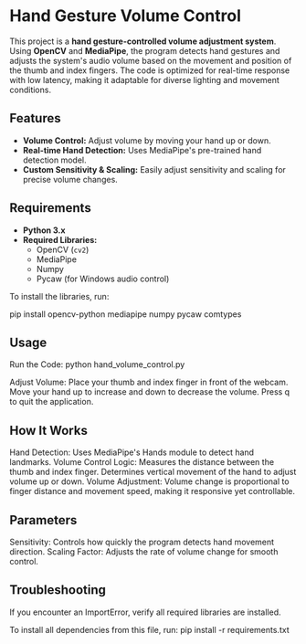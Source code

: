 # Hand Gesture Volume Control

This project is a **hand gesture-controlled volume adjustment system**. Using **OpenCV** and **MediaPipe**, the program detects hand gestures and adjusts the system's audio volume based on the movement and position of the thumb and index fingers. The code is optimized for real-time response with low latency, making it adaptable for diverse lighting and movement conditions.

## Features
- **Volume Control:** Adjust volume by moving your hand up or down.
- **Real-time Hand Detection:** Uses MediaPipe's pre-trained hand detection model.
- **Custom Sensitivity & Scaling:** Easily adjust sensitivity and scaling for precise volume changes.

## Requirements
- **Python 3.x**
- **Required Libraries:** 
  - OpenCV (`cv2`)
  - MediaPipe
  - Numpy
  - Pycaw (for Windows audio control)

To install the libraries, run:

pip install opencv-python mediapipe numpy pycaw comtypes
## Usage
Run the Code:
python hand_volume_control.py

Adjust Volume:
Place your thumb and index finger in front of the webcam.
Move your hand up to increase and down to decrease the volume.
Press q to quit the application.

## How It Works
Hand Detection: Uses MediaPipe's Hands module to detect hand landmarks.
Volume Control Logic:
Measures the distance between the thumb and index finger.
Determines vertical movement of the hand to adjust volume up or down.
Volume Adjustment: Volume change is proportional to finger distance and movement speed, making it responsive yet controllable.

## Parameters
Sensitivity: Controls how quickly the program detects hand movement direction.
Scaling Factor: Adjusts the rate of volume change for smooth control.
## Troubleshooting
If you encounter an ImportError, verify all required libraries are installed.


To install all dependencies from this file, run:
pip install -r requirements.txt

